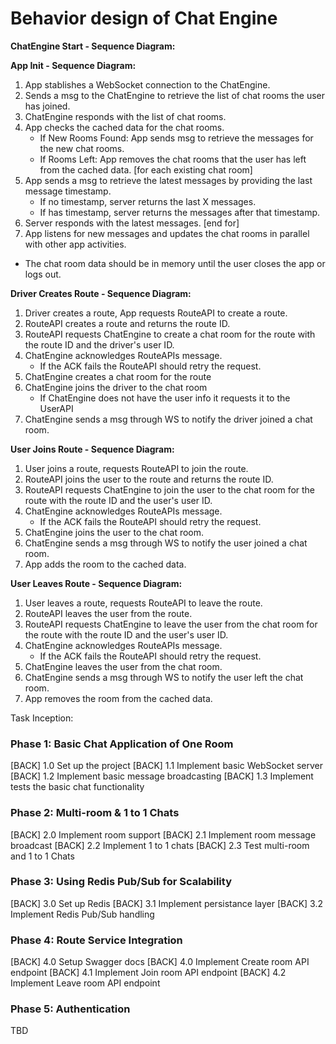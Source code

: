 # Behavior design of Chat Engine

**ChatEngine Start - Sequence Diagram:**


**App Init - Sequence Diagram:**
1. App stablishes a WebSocket connection to the ChatEngine.
2. Sends a msg to the ChatEngine to retrieve the list of chat rooms the user has joined.
3. ChatEngine responds with the list of chat rooms.
4. App checks the cached data for the chat rooms.
    - If New Rooms Found: App sends msg to retrieve the messages for the new chat rooms.
    - If Rooms Left: App removes the chat rooms that the user has left from the cached data.
[for each existing chat room]
5. App sends a msg to retrieve the latest messages by providing the last message timestamp.
    - If no timestamp, server returns the last X messages.
    - If has timestamp, server returns the messages after that timestamp.
6. Server responds with the latest messages.
[end for]
7. App listens for new messages and updates the chat rooms in parallel with other app activities.
* The chat room data should be in memory until the user closes the app or logs out.

**Driver Creates Route - Sequence Diagram:**
1. Driver creates a route, App requests RouteAPI to create a route.
2. RouteAPI creates a route and returns the route ID.
3. RouteAPI requests ChatEngine to create a chat room for the route with the route ID and the driver's user ID.
4. ChatEngine acknowledges RouteAPIs message.
    - If the ACK fails the RouteAPI should retry the request.
6. ChatEngine creates a chat room for the route
7. ChatEngine joins the driver to the chat room
    - If ChatEngine does not have the user info it requests it to the UserAPI
8. ChatEngine sends a msg through WS to notify the driver joined a chat room.

**User Joins Route - Sequence Diagram:**
1. User joins a route, requests RouteAPI to join the route.
2. RouteAPI joins the user to the route and returns the route ID.
3. RouteAPI requests ChatEngine to join the user to the chat room for the route with the route ID and the user's user ID.
4. ChatEngine acknowledges RouteAPIs message.
    - If the ACK fails the RouteAPI should retry the request.
5. ChatEngine joins the user to the chat room.
6. ChatEngine sends a msg through WS to notify the user joined a chat room.
7. App adds the room to the cached data.

**User Leaves Route - Sequence Diagram:**
1. User leaves a route, requests RouteAPI to leave the route.
2. RouteAPI leaves the user from the route.
3. RouteAPI requests ChatEngine to leave the user from the chat room for the route with the route ID and the user's user ID.
4. ChatEngine acknowledges RouteAPIs message.
    - If the ACK fails the RouteAPI should retry the request.
5. ChatEngine leaves the user from the chat room.
6. ChatEngine sends a msg through WS to notify the user left the chat room.
7. App removes the room from the cached data.

Task Inception:

### Phase 1: Basic Chat Application of One Room
[BACK] 1.0 Set up the project
[BACK] 1.1 Implement basic WebSocket server
[BACK] 1.2 Implement basic message broadcasting
[BACK] 1.3 Implement tests the basic chat functionality

### Phase 2: Multi-room & 1 to 1 Chats
[BACK] 2.0 Implement room support
[BACK] 2.1 Implement room message broadcast
[BACK] 2.2 Implement 1 to 1 chats
[BACK] 2.3 Test multi-room and 1 to 1 Chats

### Phase 3: Using Redis Pub/Sub for Scalability
[BACK] 3.0 Set up Redis
[BACK] 3.1 Implement persistance layer
[BACK] 3.2 Implement Redis Pub/Sub handling

### Phase 4: Route Service Integration
[BACK] 4.0 Setup Swagger docs
[BACK] 4.0 Implement Create room API endpoint
[BACK] 4.1 Implement Join room API endpoint
[BACK] 4.2 Implement Leave room API endpoint

### Phase 5: Authentication
TBD 
